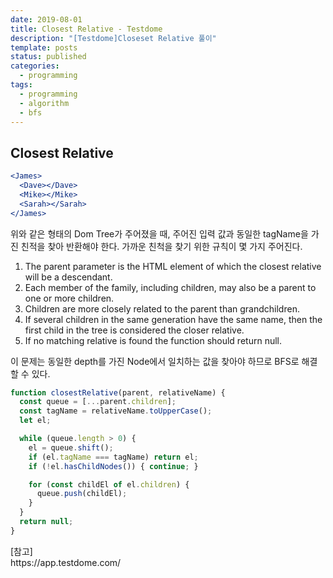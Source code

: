 ```yaml
---
date: 2019-08-01
title: Closest Relative - Testdome
description: "[Testdome]Closeset Relative 풀이"
template: posts
status: published
categories:
  - programming
tags:
  - programming
  - algorithm
  - bfs
---
```


## Closest Relative

```jsx
<James>
  <Dave></Dave>
  <Mike></Mike>
  <Sarah></Sarah>
</James>
```

위와 같은 형태의 Dom Tree가 주어졌을 때, 주어진 입력 값과 동일한 tagName을 가진 친적을 찾아 반환해야 한다. 가까운 친척을 찾기 위한 규칙이 몇 가지 주어진다.

1. The parent parameter is the HTML element of which the closest relative will be a descendant.
2. Each member of the family, including children, may also be a parent to one or more children.
3. Children are more closely related to the parent than grandchildren.
4. If several children in the same generation have the same name, then the first child in the tree is considered the closer relative.
5. If no matching relative is found the function should return null.

이 문제는 동일한 depth를 가진 Node에서 일치하는 값을 찾아야 하므로 BFS로 해결할 수 있다.

```js
function closestRelative(parent, relativeName) {
  const queue = [...parent.children];
  const tagName = relativeName.toUpperCase();
  let el;

  while (queue.length > 0) {
    el = queue.shift();
    if (el.tagName === tagName) return el;
    if (!el.hasChildNodes()) { continue; }

    for (const childEl of el.children) {
      queue.push(childEl);
    }
  }
  return null;
}
```

<div class="reference__md">
[참고]<br/>https://app.testdome.com/
</div>
